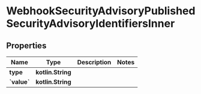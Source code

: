 
# WebhookSecurityAdvisoryPublishedSecurityAdvisoryIdentifiersInner

## Properties
Name | Type | Description | Notes
------------ | ------------- | ------------- | -------------
**type** | **kotlin.String** |  | 
**&#x60;value&#x60;** | **kotlin.String** |  | 



